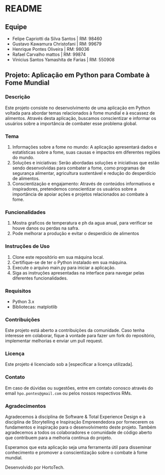 # README

## Equipe

- Felipe Capriotti da Silva Santos | RM: 98460
- Gustavo Kawamura Christofani | RM: 99679
- Henrique Pontes Oliveira | RM: 98036
- Rafael Carvalho mattos | RM: 99874
- Vinicius Santos Yamashita de Farias | RM: 550908


## Projeto: Aplicação em Python para Combate à Fome Mundial

### Descrição
Este projeto consiste no desenvolvimento de uma aplicação em Python voltada para abordar temas relacionados à fome mundial e à escassez de alimentos. Através desta aplicação, buscamos conscientizar e informar os usuários sobre a importância de combater esse problema global.

### Tema
1. Informações sobre a fome no mundo: A aplicação apresentará dados e estatísticas sobre a fome, suas causas e impactos em diferentes regiões do mundo.
2. Soluções e iniciativas: Serão abordadas soluções e iniciativas que estão sendo desenvolvidas para combater a fome, como programas de segurança alimentar, agricultura sustentável e redução do desperdício de alimentos.
3. Conscientização e engajamento: Através de conteúdos informativos e inspiradores, pretendemos conscientizar os usuários sobre a importância de apoiar ações e projetos relacionados ao combate à fome.

### Funcionalidades
1. Mostra graficos de temperatura e ph da agua anual, para verificar se houve danos ou perdas na safra.
2. Pode melhorar a produção e evitar o desperdício de alimentos

### Instruções de Uso
1. Clone este repositório em sua máquina local.
2. Certifique-se de ter o Python instalado em sua máquina.
3. Execute o arquivo main.py para iniciar a aplicação.
4. Siga as instruções apresentadas na interface para navegar pelas diferentes funcionalidades.

### Requisitos
- Python 3.x
- Bibliotecas: matplotlib

### Contribuições
Este projeto está aberto a contribuições da comunidade. Caso tenha interesse em colaborar, fique à vontade para fazer um fork do repositório, implementar melhorias e enviar um pull request.

### Licença
Este projeto é licenciado sob a [especificar a licença utilizada].

### Contato
Em caso de dúvidas ou sugestões, entre em contato conosco através do email `hpo.pontes@gmail.com` ou pelos nossos respectivos RMs.

### Agradecimentos
Agradecemos à disciplina de Software & Total Experience Design e à disciplina de Storytelling e Inspiração Empreendedora por fornecerem os fundamentos e inspiração para o desenvolvimento deste projeto. Também agradecemos a todos os colaboradores e comunidade de código aberto que contribuem para a melhoria contínua do projeto.

Esperamos que esta aplicação seja uma ferramenta útil para disseminar conhecimento e promover a conscientização sobre o combate à fome mundial.

Desenvolvido por HortoTech.
